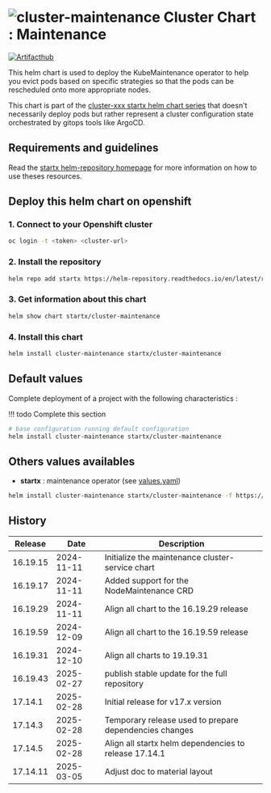 # ![cluster-maintenance](https://helm-repository.readthedocs.io/en/latest/img/cluster-maintenance.svg "Cluster Chart : Maintenance") Cluster Chart : Maintenance
[![Artifacthub](https://img.shields.io/badge/ArtifactHub-STARTX_cluster--maintenance-8A2BE2.svg)](https://artifacthub.io/packages/search?ts_query_web=cluster+maintenance+startx)

This helm chart is used to deploy the KubeMaintenance operator to help you evict pods based on specific strategies so that the pods can be rescheduled onto more appropriate nodes.

This chart is part of the [cluster-xxx startx helm chart series](https://helm-repository.readthedocs.io#cluster-helm-charts) that doesn't necessarily deploy pods but rather represent a cluster configuration state orchestrated by gitops tools like ArgoCD.

## Requirements and guidelines

Read the [startx helm-repository homepage](https://helm-repository.readthedocs.io) for
more information on how to use theses resources.

## Deploy this helm chart on openshift

### 1. Connect to your Openshift cluster

```bash
oc login -t <token> <cluster-url>
```

### 2. Install the repository

```bash
helm repo add startx https://helm-repository.readthedocs.io/en/latest/repos/stable/
```

### 3. Get information about this chart

```bash
helm show chart startx/cluster-maintenance
```

### 4. Install this chart

```bash
helm install cluster-maintenance startx/cluster-maintenance
```

## Default values

Complete deployment of a project with the following characteristics :

!!! todo
    Complete this section

```bash
# base configuration running default configuration
helm install cluster-maintenance startx/cluster-maintenance
```

## Others values availables

- **startx** : maintenance operator (see [values.yaml](https://raw.githubusercontent.com/startxfr/helm-repository/master/charts/cluster-maintenance/values-startx.yaml))

```bash
helm install cluster-maintenance startx/cluster-maintenance -f https://raw.githubusercontent.com/startxfr/helm-repository/master/charts/cluster-maintenance/values-startx.yaml
```

## History

| Release  | Date       | Description                                                       |
| -------- | ---------- | ----------------------------------------------------------------- |
| 16.19.15 | 2024-11-11 | Initialize the maintenance cluster-service chart                  |
| 16.19.17 | 2024-11-11 | Added support for the NodeMaintenance CRD
| 16.19.29 | 2024-11-11 | Align all chart to the 16.19.29 release
| 16.19.59 | 2024-12-09 | Align all chart to the 16.19.59 release
| 16.19.31 | 2024-12-10 | Align all charts to 19.19.31
| 16.19.43 | 2025-02-27 | publish stable update for the full repository
| 17.14.1 | 2025-02-28 | Initial release for v17.x version
| 17.14.3 | 2025-02-28 | Temporary release used to prepare dependencies changes
| 17.14.5 | 2025-02-28 | Align all startx helm dependencies to release 17.14.1
| 17.14.11 | 2025-03-05 | Adjust doc to material layout
